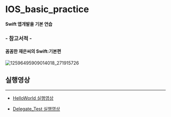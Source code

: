 # IOS_basic_practice

**Swift 앱개발을 기본 연습**

### - 참고서적 - ###
#### 꼼꼼한 재은씨의 Swift:기본편 ####

![12596495909014018_271915726](https://user-images.githubusercontent.com/39197978/50570035-6cfcd600-0dbd-11e9-87ad-0f82026fa0bc.jpg)

## 실행영상 ##
-------------

* [HelloWorld 실행영상](./Readme/HelloWorld.md)

* [Delegate_Test 실행영상](./Readme/Delegate_Test.md)
      







